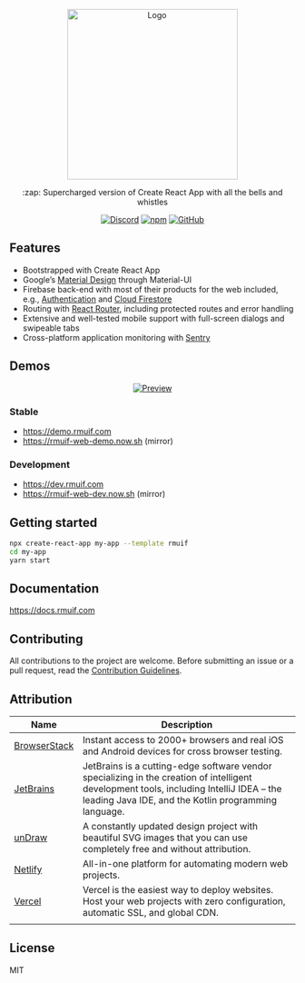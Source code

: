 <p align="center">
  <img width="300" src="https://user-images.githubusercontent.com/7033377/77688568-9399c480-6fa0-11ea-9ee2-424a4a99e2e4.png" alt="Logo">
</p>

<p align="center">:zap: Supercharged version of Create React App with all the bells and whistles</p>

<p align="center">
  <a href="https://discord.gg/5Ann5C3"><img alt="Discord" src="https://img.shields.io/discord/685891805258055732?color=%237289da&label=discord&logo=discord&logoColor=%23ffffff"></a>
  <a href="https://www.npmjs.com/package/cra-template-rmuif"><img alt="npm" src="https://img.shields.io/npm/v/cra-template-rmuif?color=%23cb3837&logo=npm"></a>
  <a href="LICENSE.md"><img alt="GitHub" src="https://img.shields.io/github/license/rmuif/web"></a>
</p>

## Features

- Bootstrapped with Create React App
- Google’s [Material Design](https://material.io) through Material-UI
- Firebase back-end with most of their products for the web included, e.g., [Authentication](https://firebase.google.com/products/auth) and [Cloud Firestore](https://firebase.google.com/products/firestore)
- Routing with [React Router](https://reacttraining.com/react-router/web), including protected routes and error handling
- Extensive and well-tested mobile support with full-screen dialogs and swipeable tabs
- Cross-platform application monitoring with [Sentry](https://sentry.io)

## Demos

<p align="center">
  <a href="https://demo.rmuif.com">
    <img src="https://user-images.githubusercontent.com/7033377/78246649-c46e8200-74e9-11ea-8137-c519dd1f7c30.png" alt="Preview">
  </a>
</p>

### Stable

- https://demo.rmuif.com
- https://rmuif-web-demo.now.sh (mirror)

### Development

- https://dev.rmuif.com
- https://rmuif-web-dev.now.sh (mirror)

## Getting started

```sh
npx create-react-app my-app --template rmuif
cd my-app
yarn start
```

## Documentation

https://docs.rmuif.com

## Contributing

All contributions to the project are welcome. Before submitting an issue or a pull request, read the [Contribution Guidelines](CONTRIBUTING.md).

## Attribution

| Name                                         | Description                                                                                                                                                                                     |
| -------------------------------------------- | ----------------------------------------------------------------------------------------------------------------------------------------------------------------------------------------------- |
| [BrowserStack](https://www.browserstack.com) | Instant access to 2000+ browsers and real iOS and Android devices for cross browser testing.                                                                                                    |
| [JetBrains](https://www.jetbrains.com)       | JetBrains is a cutting-edge software vendor specializing in the creation of intelligent development tools, including IntelliJ IDEA – the leading Java IDE, and the Kotlin programming language. |
| [unDraw](https://undraw.co)                  | A constantly updated design project with beautiful SVG images that you can use completely free and without attribution.                                                                         |
| [Netlify](https://netlify.com)               | All-in-one platform for automating modern web projects.                                                                                                                                         |
| [Vercel](https://vercel.com)                 | Vercel is the easiest way to deploy websites. Host your web projects with zero configuration, automatic SSL, and global CDN.                                                                    |
|                                              |

## License

MIT
